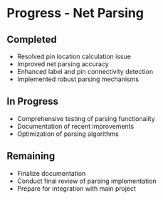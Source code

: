 # Progress - Net Parsing

## Completed
- Resolved pin location calculation issue
- Improved net parsing accuracy
- Enhanced label and pin connectivity detection
- Implemented robust parsing mechanisms

## In Progress
- Comprehensive testing of parsing functionality
- Documentation of recent improvements
- Optimization of parsing algorithms

## Remaining
- Finalize documentation
- Conduct final review of parsing implementation
- Prepare for integration with main project
